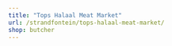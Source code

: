 ```yaml
---
title: "Tops Halaal Meat Market"
url: /strandfontein/tops-halaal-meat-market/
shop: butcher
---
```

